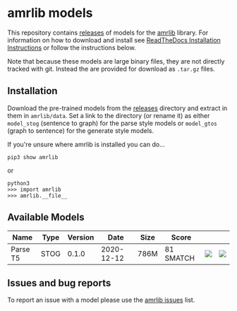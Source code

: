 # amrlib models
This repository contains [releases](https://github.com/bjascob/amrlib-models/releases) of models
for the [amrlib](https://github.com/bjascob/amrlib) library.  For information on how to download
and install see [ReadTheDocs Installation Instructions](https://amrlib.readthedocs.io/en/latest/install/)
or follow the instructions below.

Note that because these models are large binary files, they are not directly tracked with git.
Instead the are provided for download as `.tar.gz` files.

## Installation
Download the pre-trained models from the [releases](https://github.com/bjascob/amrlib-models/releases)
directory and extract in them in `amrlib/data`.  Set a link to the directory (or rename it) as either
`model_stog` (sentence to graph) for the parse style models or `model_gtos` (graph to sentence) for
the generate style models.

If you're unsure where amrlib is installed you can do...
```
pip3 show amrlib
```
or
```
python3
>>> import amrlib
>>> amrlib.__file__
```

## Available Models

| Name | Type | Version | Date | Size | Score | | |
| ---- | ---- | ------- | ---- | ---- | ----- | --- | --- |
| Parse T5 | STOG | 0.1.0 | 2020-12-12 | 786M | 81 SMATCH | [![][i]][i-model_parse_t5-v0_1_0] | [![][dl]][model_parse_t5-v0_1_0]

[i-model_parse_t5-v0_1_0]: https://github.com/bjascob/amrlib-models/releases/model_parse_t5-v0_1_0

[model_parse_t5-v0_1_0]: https://github.com/bajascob/amrlib-models/releases/download/model_parse_t5-v0_1_0/model_parse_t5-v0_1_0.tar.gz

[dl]: http://i.imgur.com/gQvPgr0.png
[i]: http://i.imgur.com/OpLOcKn.png


## Issues and bug reports
To report an issue with a model please use the  [amrlib issues](https://github.com/bjascob/amrlib/issues) list.
